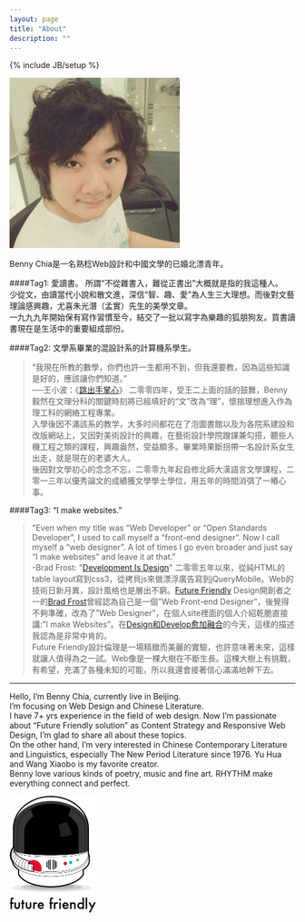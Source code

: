 ```yaml
---
layout: page
title: "About"
description: ""
---
```

{% include JB/setup %}

<img src="/images/avatar460-300x300.jpg" />

Benny Chia是一名熟稔Web設計和中國文學的已婚北漂青年。

####Tag1: 愛讀書。
所謂“不從雜書入，難從正書出”大概就是指的我這種人。  
少從文，由讀當代小說和散文進，深信“智、趣、愛”為人生三大理想。而後對文藝理論感興趣，尤喜朱光潛（孟實）先生的美學文章。  
一九九九年開始保有寫作習慣至今，結交了一批以寫字為樂趣的狐朋狗友。買書讀書現在是生活中的重要組成部份。

####Tag2: 文學系畢業的混設計系的計算機系學生。
>	“我現在所教的數學，你們也許一生都用不到，但我還要教，因為這些知識是好的，應該讓你們知道。”  
>	──王小波：《[跳出手掌心](http://vip.book.sina.com.cn/chapter/40550/24040.html)》
二零零四年，受王二上面的話的鼓舞，Benny毅然在文理分科的關鍵時刻將已經填好的“文”改為“理”，懷揣理想進入作為理工科的網絡工程專業。  
入學後因不滿該系的教学，大多时间都花在了泡圖書館以及为各院系建設和改版網站上，又因對美術設計的興趣，在藝術設計學院蹭課兼勾搭，聽些人機工程之類的課程，興趣盎然，受益頗多。畢業時果斷拐帶一名設計系女生出走，就是現在的老婆大人。  
後因對文學初心的念念不忘，二零零九年起自修北師大漢語言文學課程，二零一三年以優秀論文的成績獲文學學士學位，用五年的時間消弭了一樁心事。

####Tag3: “I make websites.”
>"Even when my title was “Web Developer” or “Open Standards Developer”, I used to call myself a “front-end designer”. Now I call myself a “web designer”. A lot of times I go even broader and just say “I make websites” and leave it at that."  
>-Brad Frost: "[Development Is Design](http://bradfrostweb.com/blog/post/development-is-design)"
二零零五年以來，從純HTML的table layout寫到css3，從拷貝js來做漂浮廣告寫到jQueryMobile。Web的技術日新月異，設計風格也是層出不窮。[Future Friendly](http://futurefriend.ly) Design開創者之一的[Brad Frost](http://bradfrostweb.com)曾經認為自己是一個”Web Front-end Designer”，後覺得不夠準確，改為了”Web Designer”，在個人site裡面的個人介紹乾脆直接講:”I make Websites”。在[Design和Develop愈加融合](http://bradfrostweb.com/blog/post/development-is-design)的今天，這樣的描述我認為是非常中肯的。  
Future Friendly設計倫理是一場精緻而美麗的實驗，也許意味著未來，這樣就讓人值得為之一試。Web像是一棵大樹在不斷生長。這棵大樹上有挑戰，有希望，充滿了各種未知的可能，所以我還會接著信心滿滿地幹下去。

-------------------

Hello, I’m Benny Chia, currently live in Beijing.  
I’m focusing on Web Design and Chinese Literature.  
I have 7+ yrs experience in the field of web design. Now I’m passionate about “Future Friendly solution” as Content Strategy and Responsive Web Design, I’m glad to share all about these topics.  
On the other hand, I’m very interested in Chinese Contemporary Literature and Linguistics, especially The New Period Literature since 1976. Yu Hua and Wang Xiaobo is my favorite creator.  
Benny love various kinds of poetry, music and fine art. RHYTHM make everything connect and perfect.

<img src="/images/ffly.png" style="width:152px" />

